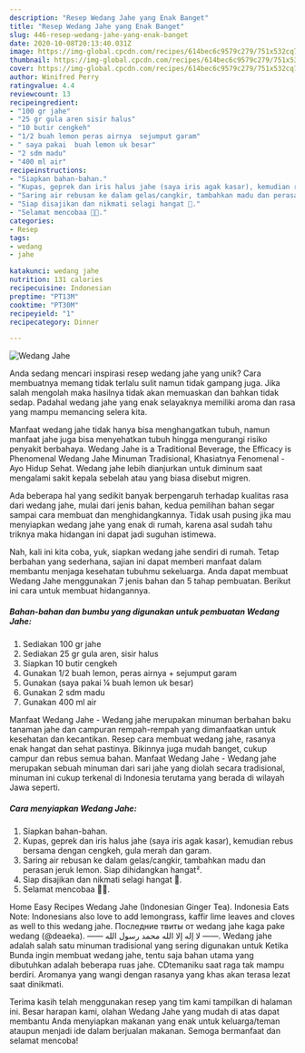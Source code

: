 ```yaml
---
description: "Resep Wedang Jahe yang Enak Banget"
title: "Resep Wedang Jahe yang Enak Banget"
slug: 446-resep-wedang-jahe-yang-enak-banget
date: 2020-10-08T20:13:40.031Z
image: https://img-global.cpcdn.com/recipes/614bec6c9579c279/751x532cq70/wedang-jahe-foto-resep-utama.jpg
thumbnail: https://img-global.cpcdn.com/recipes/614bec6c9579c279/751x532cq70/wedang-jahe-foto-resep-utama.jpg
cover: https://img-global.cpcdn.com/recipes/614bec6c9579c279/751x532cq70/wedang-jahe-foto-resep-utama.jpg
author: Winifred Perry
ratingvalue: 4.4
reviewcount: 13
recipeingredient:
- "100 gr jahe"
- "25 gr gula aren sisir halus"
- "10 butir cengkeh"
- "1/2 buah lemon peras airnya  sejumput garam"
- " saya pakai  buah lemon uk besar"
- "2 sdm madu"
- "400 ml air"
recipeinstructions:
- "Siapkan bahan-bahan."
- "Kupas, geprek dan iris halus jahe (saya iris agak kasar), kemudian rebus bersama dengan cengkeh, gula merah dan garam."
- "Saring air rebusan ke dalam gelas/cangkir, tambahkan madu dan perasan jeruk lemon. Siap dihidangkan hangat²."
- "Siap disajikan dan nikmati selagi hangat 🤩."
- "Selamat mencobaa 🤗🥰."
categories:
- Resep
tags:
- wedang
- jahe

katakunci: wedang jahe 
nutrition: 131 calories
recipecuisine: Indonesian
preptime: "PT13M"
cooktime: "PT30M"
recipeyield: "1"
recipecategory: Dinner

---
```



![Wedang Jahe](https://img-global.cpcdn.com/recipes/614bec6c9579c279/751x532cq70/wedang-jahe-foto-resep-utama.jpg)

Anda sedang mencari inspirasi resep wedang jahe yang unik? Cara membuatnya memang tidak terlalu sulit namun tidak gampang juga. Jika salah mengolah maka hasilnya tidak akan memuaskan dan bahkan tidak sedap. Padahal wedang jahe yang enak selayaknya memiliki aroma dan rasa yang mampu memancing selera kita.

Manfaat wedang jahe tidak hanya bisa menghangatkan tubuh, namun manfaat jahe juga bisa menyehatkan tubuh hingga mengurangi risiko penyakit berbahaya. Wedang Jahe is a Traditional Beverage, the Efficacy is Phenomenal Wedang Jahe Minuman Tradisional, Khasiatnya Fenomenal - Ayo Hidup Sehat. Wedang jahe lebih dianjurkan untuk diminum saat mengalami sakit kepala sebelah atau yang biasa disebut migren.

Ada beberapa hal yang sedikit banyak berpengaruh terhadap kualitas rasa dari wedang jahe, mulai dari jenis bahan, kedua pemilihan bahan segar sampai cara membuat dan menghidangkannya. Tidak usah pusing jika mau menyiapkan wedang jahe yang enak di rumah, karena asal sudah tahu triknya maka hidangan ini dapat jadi suguhan istimewa.


Nah, kali ini kita coba, yuk, siapkan wedang jahe sendiri di rumah. Tetap berbahan yang sederhana, sajian ini dapat memberi manfaat dalam membantu menjaga kesehatan tubuhmu sekeluarga. Anda dapat membuat Wedang Jahe menggunakan 7 jenis bahan dan 5 tahap pembuatan. Berikut ini cara untuk membuat hidangannya.

<!--inarticleads1-->

##### Bahan-bahan dan bumbu yang digunakan untuk pembuatan Wedang Jahe:

1. Sediakan 100 gr jahe
1. Sediakan 25 gr gula aren, sisir halus
1. Siapkan 10 butir cengkeh
1. Gunakan 1/2 buah lemon, peras airnya + sejumput garam
1. Gunakan  (saya pakai ¼ buah lemon uk besar)
1. Gunakan 2 sdm madu
1. Gunakan 400 ml air


Manfaat Wedang Jahe - Wedang jahe merupakan minuman berbahan baku tanaman jahe dan campuran rempah-rempah yang dimanfaatkan untuk kesehatan dan kecantikan. Resep cara membuat wedang jahe, rasanya enak hangat dan sehat pastinya. Bikinnya juga mudah banget, cukup campur dan rebus semua bahan. Manfaat Wedang Jahe - Wedang jahe merupakan sebuah minuman dari sari jahe yang diolah secara tradisional, minuman ini cukup terkenal di Indonesia terutama yang berada di wilayah Jawa seperti. 

<!--inarticleads2-->

##### Cara menyiapkan Wedang Jahe:

1. Siapkan bahan-bahan.
1. Kupas, geprek dan iris halus jahe (saya iris agak kasar), kemudian rebus bersama dengan cengkeh, gula merah dan garam.
1. Saring air rebusan ke dalam gelas/cangkir, tambahkan madu dan perasan jeruk lemon. Siap dihidangkan hangat².
1. Siap disajikan dan nikmati selagi hangat 🤩.
1. Selamat mencobaa 🤗🥰.


Home Easy Recipes Wedang Jahe (Indonesian Ginger Tea). Indonesia Eats Note: Indonesians also love to add lemongrass, kaffir lime leaves and cloves as well to this wedang jahe. Последние твиты от wedang jahe kaga pake wedang (@deaeka). ‎—— لا إله إلا الله محمد رسول الله ——. Wedang jahe adalah salah satu minuman tradisional yang sering digunakan untuk Ketika Bunda ingin membuat wedang jahe, tentu saja bahan utama yang dibutuhkan adalah beberapa ruas jahe. CDtemaniku saat raga tak mampu berdiri. Aromanya yang wangi dengan rasanya yang khas akan terasa lezat saat dinikmati. 

Terima kasih telah menggunakan resep yang tim kami tampilkan di halaman ini. Besar harapan kami, olahan Wedang Jahe yang mudah di atas dapat membantu Anda menyiapkan makanan yang enak untuk keluarga/teman ataupun menjadi ide dalam berjualan makanan. Semoga bermanfaat dan selamat mencoba!
